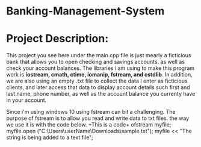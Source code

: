 # Banking-Management-System

# Project Description:
This project you see here under the main.cpp file is just mearly a ficticious bank that allows you to open checking and savings accounts. as well as check your account balances. The libraries i am using to make this program work is **iostream, cmath, ctime, iomanip, fstream, and cstdlib**. In addition, we are also using an empty .txt file to collect the data I enter as ficticious clients, and later access that data to display account details such first and last name, phone number, as well as the account balance you currenty have in your account. 

Since i'm using windows 10 using fstream can bit a challenging. The purpose of fstream is to allow you read and write data to txt files. the way we use it is with the code below. 
        +This is a code+
        ofstream myfile;
        myfile.open ("C:\\Users\\userName\\Downloads\\sample.txt");
        myfile << "The string is being added to a text file";


